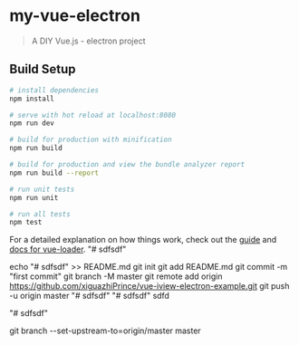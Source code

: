 # my-vue-electron

> A DIY Vue.js - electron project

## Build Setup

``` bash
# install dependencies
npm install

# serve with hot reload at localhost:8080
npm run dev

# build for production with minification
npm run build

# build for production and view the bundle analyzer report
npm run build --report

# run unit tests
npm run unit

# run all tests
npm test
```

For a detailed explanation on how things work, check out the [guide](http://vuejs-templates.github.io/webpack/) and [docs for vue-loader](http://vuejs.github.io/vue-loader).
"# sdfsdf"

echo "# sdfsdf" >> README.md
git init
git add README.md
git commit -m "first commit"
git branch -M master
git remote add origin https://github.com/xiguazhiPrince/vue-iview-electron-example.git
git push -u origin master
"# sdfsdf"
"# sdfsdf"
sdfd


"# sdfsdf"

git branch --set-upstream-to=origin/master master
